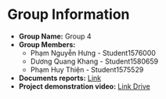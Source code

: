 # Group Information

- **Group Name:** Group 4
- **Group Members:**
  - Phạm Nguyễn Hưng - Student1576000
  - Dương Quang Khang - Student1580659
  - Phạm Huy Thiện - Student1575529
- **Documents reports:** [Link](https://github.com/PhamNguyenHungRG/PRJ_restaurant/blob/main/DocOfPrJ2_Gr6.pdf)
- **Project demonstration video:** [Link Drive](https://drive.google.com/drive/folders/1mfZNoq9Ut-dH4Y5m6l0GLaF3MJ0yd36L?usp=sharing)
